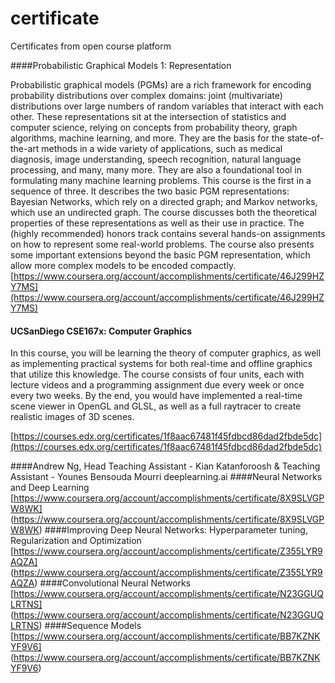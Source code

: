 # certificate
Certificates from open course platform 

####Probabilistic Graphical Models 1: Representation

Probabilistic graphical models (PGMs) are a rich framework for encoding probability distributions over complex domains: joint (multivariate) distributions over large numbers of random variables that interact with each other. These representations sit at the intersection of statistics and computer science, relying on concepts from probability theory, graph algorithms, machine learning, and more. They are the basis for the state-of-the-art methods in a wide variety of applications, such as medical diagnosis, image understanding, speech recognition, natural language processing, and many, many more. They are also a foundational tool in formulating many machine learning problems. This course is the first in a sequence of three. It describes the two basic PGM representations: Bayesian Networks, which rely on a directed graph; and Markov networks, which use an undirected graph. The course discusses both the theoretical properties of these representations as well as their use in practice. The (highly recommended) honors track contains several hands-on assignments on how to represent some real-world problems. The course also presents some important extensions beyond the basic PGM representation, which allow more complex models to be encoded compactly.
[https://www.coursera.org/account/accomplishments/certificate/46J299HZY7MS](https://www.coursera.org/account/accomplishments/certificate/46J299HZY7MS)


#### UCSanDiego CSE167x: Computer Graphics

In this course, you will be learning the theory of computer graphics, as well as implementing practical systems for both real-time and offline graphics that utilize this knowledge. The course consists of four units, each with lecture videos and a programming assignment due every week or once every two weeks. By the end, you would have implemented a real-time scene viewer in OpenGL and GLSL, as well as a full raytracer to create realistic images of 3D scenes.

[https://courses.edx.org/certificates/1f8aac67481f45fdbcd86dad2fbde5dc](https://courses.edx.org/certificates/1f8aac67481f45fdbcd86dad2fbde5dc)


####Andrew Ng, Head Teaching Assistant - Kian Katanforoosh & Teaching Assistant - Younes Bensouda Mourri
deeplearning.ai
####Neural Networks and Deep Learning
[https://www.coursera.org/account/accomplishments/certificate/8X9SLVGPW8WK]
(https://www.coursera.org/account/accomplishments/certificate/8X9SLVGPW8WK)
####Improving Deep Neural Networks: Hyperparameter tuning, Regularization and Optimization
[https://www.coursera.org/account/accomplishments/certificate/Z355LYR9AQZA]
(https://www.coursera.org/account/accomplishments/certificate/Z355LYR9AQZA)
####Convolutional Neural Networks
[https://www.coursera.org/account/accomplishments/certificate/N23GGUQLRTNS]
(https://www.coursera.org/account/accomplishments/certificate/N23GGUQLRTNS)
####Sequence Models
[https://www.coursera.org/account/accomplishments/certificate/BB7KZNKYF9V6]
(https://www.coursera.org/account/accomplishments/certificate/BB7KZNKYF9V6)
